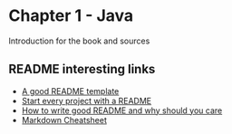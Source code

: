 # Chapter 1 - Java
Introduction for the book and sources

## README interesting links
* [A good README template](https://gist.github.com/PurpleBooth/109311bb0361f32d87a2)
* [Start every project with a README](https://open.nytimes.com/how-to-take-your-open-source-project-from-good-to-great-49c392175e5c)
* [How to write good README and why should you care](https://thejunkland.com/blog/how-to-write-good-readme.html)
* [Markdown Cheatsheet](https://github.com/adam-p/markdown-here/wiki/Markdown-Cheatsheet)

